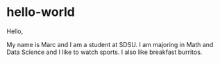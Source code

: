 # hello-world

Hello,

My name is Marc and I am a student at SDSU. I am majoring in Math and Data Science and I like to watch sports. 
I also like breakfast burritos.
